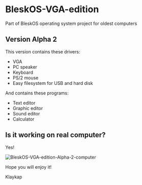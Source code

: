 # BleskOS-VGA-edition
Part of BleskOS operating system project for oldest computers

## Version Alpha 2
This version contains these drivers:
* VGA
* PC speaker
* Keyboard
* PS/2 mouse
* Easy filesystem for USB and hard disk

And contains these programs:
* Text editor
* Graphic editor
* Sound editor
* Calculator

## Is it working on real computer?
Yes!

![BleskOS-VGA-edition-Alpha-2-computer](https://user-images.githubusercontent.com/43180618/109994500-a9198180-7d0d-11eb-8c18-aaa13cec9a4a.jpg)


Hope you will enjoy it!

Klaykap
